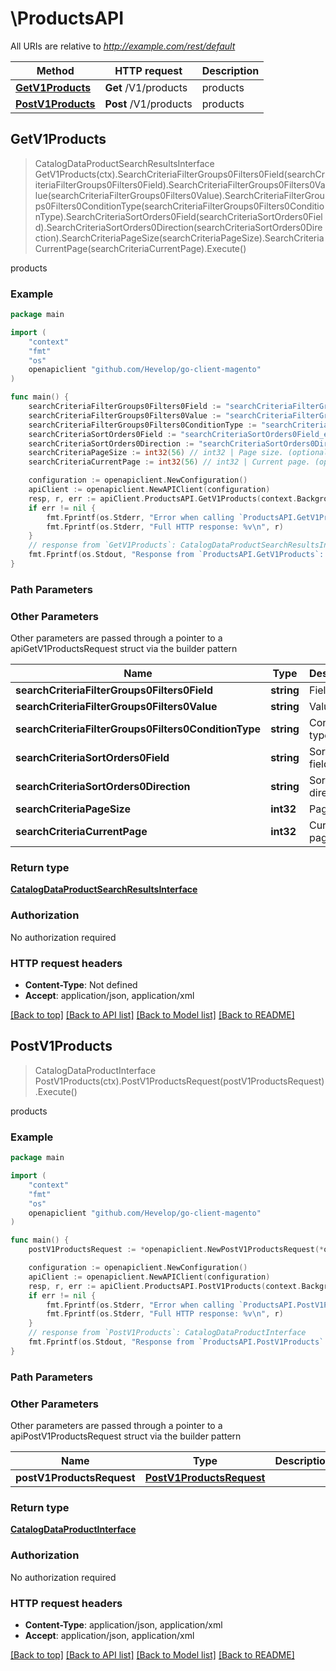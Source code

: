# \ProductsAPI

All URIs are relative to *http://example.com/rest/default*

Method | HTTP request | Description
------------- | ------------- | -------------
[**GetV1Products**](ProductsAPI.md#GetV1Products) | **Get** /V1/products | products
[**PostV1Products**](ProductsAPI.md#PostV1Products) | **Post** /V1/products | products



## GetV1Products

> CatalogDataProductSearchResultsInterface GetV1Products(ctx).SearchCriteriaFilterGroups0Filters0Field(searchCriteriaFilterGroups0Filters0Field).SearchCriteriaFilterGroups0Filters0Value(searchCriteriaFilterGroups0Filters0Value).SearchCriteriaFilterGroups0Filters0ConditionType(searchCriteriaFilterGroups0Filters0ConditionType).SearchCriteriaSortOrders0Field(searchCriteriaSortOrders0Field).SearchCriteriaSortOrders0Direction(searchCriteriaSortOrders0Direction).SearchCriteriaPageSize(searchCriteriaPageSize).SearchCriteriaCurrentPage(searchCriteriaCurrentPage).Execute()

products



### Example

```go
package main

import (
	"context"
	"fmt"
	"os"
	openapiclient "github.com/Hevelop/go-client-magento"
)

func main() {
	searchCriteriaFilterGroups0Filters0Field := "searchCriteriaFilterGroups0Filters0Field_example" // string | Field (optional)
	searchCriteriaFilterGroups0Filters0Value := "searchCriteriaFilterGroups0Filters0Value_example" // string | Value (optional)
	searchCriteriaFilterGroups0Filters0ConditionType := "searchCriteriaFilterGroups0Filters0ConditionType_example" // string | Condition type (optional)
	searchCriteriaSortOrders0Field := "searchCriteriaSortOrders0Field_example" // string | Sorting field. (optional)
	searchCriteriaSortOrders0Direction := "searchCriteriaSortOrders0Direction_example" // string | Sorting direction. (optional)
	searchCriteriaPageSize := int32(56) // int32 | Page size. (optional)
	searchCriteriaCurrentPage := int32(56) // int32 | Current page. (optional)

	configuration := openapiclient.NewConfiguration()
	apiClient := openapiclient.NewAPIClient(configuration)
	resp, r, err := apiClient.ProductsAPI.GetV1Products(context.Background()).SearchCriteriaFilterGroups0Filters0Field(searchCriteriaFilterGroups0Filters0Field).SearchCriteriaFilterGroups0Filters0Value(searchCriteriaFilterGroups0Filters0Value).SearchCriteriaFilterGroups0Filters0ConditionType(searchCriteriaFilterGroups0Filters0ConditionType).SearchCriteriaSortOrders0Field(searchCriteriaSortOrders0Field).SearchCriteriaSortOrders0Direction(searchCriteriaSortOrders0Direction).SearchCriteriaPageSize(searchCriteriaPageSize).SearchCriteriaCurrentPage(searchCriteriaCurrentPage).Execute()
	if err != nil {
		fmt.Fprintf(os.Stderr, "Error when calling `ProductsAPI.GetV1Products``: %v\n", err)
		fmt.Fprintf(os.Stderr, "Full HTTP response: %v\n", r)
	}
	// response from `GetV1Products`: CatalogDataProductSearchResultsInterface
	fmt.Fprintf(os.Stdout, "Response from `ProductsAPI.GetV1Products`: %v\n", resp)
}
```

### Path Parameters



### Other Parameters

Other parameters are passed through a pointer to a apiGetV1ProductsRequest struct via the builder pattern


Name | Type | Description  | Notes
------------- | ------------- | ------------- | -------------
 **searchCriteriaFilterGroups0Filters0Field** | **string** | Field | 
 **searchCriteriaFilterGroups0Filters0Value** | **string** | Value | 
 **searchCriteriaFilterGroups0Filters0ConditionType** | **string** | Condition type | 
 **searchCriteriaSortOrders0Field** | **string** | Sorting field. | 
 **searchCriteriaSortOrders0Direction** | **string** | Sorting direction. | 
 **searchCriteriaPageSize** | **int32** | Page size. | 
 **searchCriteriaCurrentPage** | **int32** | Current page. | 

### Return type

[**CatalogDataProductSearchResultsInterface**](CatalogDataProductSearchResultsInterface.md)

### Authorization

No authorization required

### HTTP request headers

- **Content-Type**: Not defined
- **Accept**: application/json, application/xml

[[Back to top]](#) [[Back to API list]](../README.md#documentation-for-api-endpoints)
[[Back to Model list]](../README.md#documentation-for-models)
[[Back to README]](../README.md)


## PostV1Products

> CatalogDataProductInterface PostV1Products(ctx).PostV1ProductsRequest(postV1ProductsRequest).Execute()

products



### Example

```go
package main

import (
	"context"
	"fmt"
	"os"
	openapiclient "github.com/Hevelop/go-client-magento"
)

func main() {
	postV1ProductsRequest := *openapiclient.NewPostV1ProductsRequest(*openapiclient.NewCatalogDataProductInterface("Sku_example")) // PostV1ProductsRequest |  (optional)

	configuration := openapiclient.NewConfiguration()
	apiClient := openapiclient.NewAPIClient(configuration)
	resp, r, err := apiClient.ProductsAPI.PostV1Products(context.Background()).PostV1ProductsRequest(postV1ProductsRequest).Execute()
	if err != nil {
		fmt.Fprintf(os.Stderr, "Error when calling `ProductsAPI.PostV1Products``: %v\n", err)
		fmt.Fprintf(os.Stderr, "Full HTTP response: %v\n", r)
	}
	// response from `PostV1Products`: CatalogDataProductInterface
	fmt.Fprintf(os.Stdout, "Response from `ProductsAPI.PostV1Products`: %v\n", resp)
}
```

### Path Parameters



### Other Parameters

Other parameters are passed through a pointer to a apiPostV1ProductsRequest struct via the builder pattern


Name | Type | Description  | Notes
------------- | ------------- | ------------- | -------------
 **postV1ProductsRequest** | [**PostV1ProductsRequest**](PostV1ProductsRequest.md) |  | 

### Return type

[**CatalogDataProductInterface**](CatalogDataProductInterface.md)

### Authorization

No authorization required

### HTTP request headers

- **Content-Type**: application/json, application/xml
- **Accept**: application/json, application/xml

[[Back to top]](#) [[Back to API list]](../README.md#documentation-for-api-endpoints)
[[Back to Model list]](../README.md#documentation-for-models)
[[Back to README]](../README.md)

